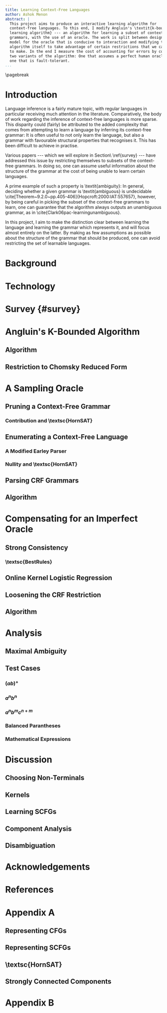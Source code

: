 ```yaml
---
title: Learning Context-Free Languages
author: Ashok Menon
abstract: |
  This project aims to produce an interactive learning algorithm for
  context-free languages. To this end, I modify Angluin's \textit{k-bounded
  learning algorithm} --- an algorithm for learning a subset of context-free
  grammars, with the use of an oracle. The work is split between designing a
  model for the oracle that is conducive to interaction and modifying the
  algorithm itself to take advantage of certain restrictions that we can afford
  to make. In the end I measure the cost of accounting for errors by comparing
  two variants of the algorithm: One that assumes a perfect human oracle, and
  one that is fault-tolerant.
...
```

\pagebreak

# Introduction
Language inference is a fairly mature topic, with regular languages in
particular receiving much attention in the literature. Comparatively, the body
of work regarding the inference of context-free languages is more sparse. This
disparity could (fairly) be attributed to the added complexity that comes from
attempting to learn a language by inferring its context-free grammar: It is
often useful to not only learn the language, but also a grammar with favourable
structural properties that recognises it. This has been difficult to achieve
in practise.

Various papers --- which we will explore in Section\ \ref{survey} --- have
addressed this issue by restricting themselves to subsets of the context-free
grammars. In doing so, one can assume useful information about the structure of
the grammar at the cost of being unable to learn certain languages.

A prime example of such a property is \textit{ambiguity}: In general, deciding
whether a given grammar is \textit{ambiguous} is undecidable
\cite[Theorem~9.2.0~pp.405-406]{Hopcroft:2000:IAT:557657}, however, by being
careful in picking the subset of the context-free grammars to learn, one can
guarantee that the algorithm always outputs an unambiguous grammar, as in
\cite{Clark06pac-learningunambiguous}.

In this project, I aim to make the distinction clear between learning the
language and learning the grammar which represents it, and will focus almost
entirely on the latter. By making as few assumptions as possible about the
structure of the grammar that should be produced, one can avoid restricting the
set of learnable languages.

# Background

# Technology

# Survey {#survey}

# Angluin's K-Bounded Algorithm

## Algorithm

## Restriction to Chomsky Reduced Form

# A Sampling Oracle

## Pruning a Context-Free Grammar

### Contribution and \textsc{HornSAT}

## Enumerating a Context-Free Language

### A Modified Earley Parser

### Nullity and \textsc{HornSAT}

## Parsing CRF Grammars

## Algorithm

# Compensating for an Imperfect Oracle

## Strong Consistency

### \textsc{BestRules}

## Online Kernel Logistic Regression

## Loosening the CRF Restriction

## Algorithm

# Analysis

## Maximal Ambiguity

## Test Cases

### ${(ab)}^+$

### $a^{n}b^{n}$

### $a^{n}b^{m}c^{n+m}$

### Balanced Parantheses

### Mathematical Expressions

# Discussion

## Choosing Non-Terminals

## Kernels

## Learning SCFGs

## Component Analysis

## Disambiguation

# Acknowledgements

# References

# Appendix A <!-- Subsidiary Listings -->

## Representing CFGs

## Representing SCFGs

## \textsc{HornSAT}

## Strongly Connected Components

# Appendix B <!-- Tests -->
